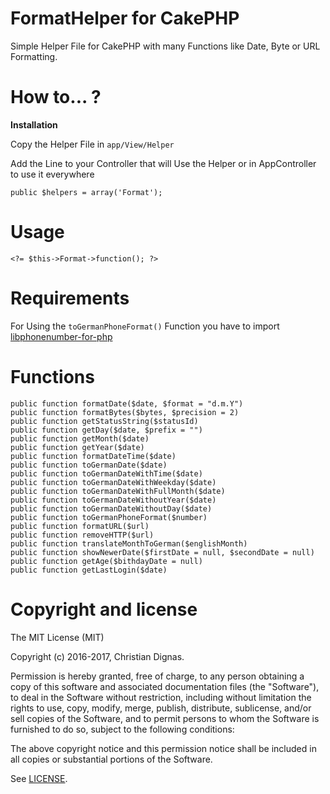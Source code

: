 # FormatHelper for CakePHP

Simple Helper File for CakePHP with many Functions like Date, Byte or URL Formatting.

# How to... ?

**Installation**

Copy the Helper File in ```app/View/Helper```

Add the Line to your Controller that will Use the Helper or in AppController to use it everywhere

```
public $helpers = array('Format');
```

# Usage

```
<?= $this->Format->function(); ?>
```

# Requirements 

For Using the ```toGermanPhoneFormat()``` Function you have to import [libphonenumber-for-php](https://github.com/giggsey/libphonenumber-for-php)

# Functions

```
public function formatDate($date, $format = "d.m.Y")
public function formatBytes($bytes, $precision = 2)
public function getStatusString($statusId)
public function getDay($date, $prefix = "")
public function getMonth($date)
public function getYear($date)
public function formatDateTime($date)
public function toGermanDate($date)
public function toGermanDateWithTime($date)
public function toGermanDateWithWeekday($date)
public function toGermanDateWithFullMonth($date)
public function toGermanDateWithoutYear($date)
public function toGermanDateWithoutDay($date)
public function toGermanPhoneFormat($number)
public function formatURL($url)
public function removeHTTP($url)
public function translateMonthToGerman($englishMonth)
public function showNewerDate($firstDate = null, $secondDate = null)
public function getAge($bithdayDate = null)
public function getLastLogin($date) 
```
# Copyright and license

The MIT License (MIT)

Copyright (c) 2016-2017, Christian Dignas.

Permission is hereby granted, free of charge, to any person obtaining a copy of this software and associated documentation files (the "Software"), to deal in the Software without restriction, including without limitation the rights to use, copy, modify, merge, publish, distribute, sublicense, and/or sell copies of the Software, and to permit persons to whom the Software is furnished to do so, subject to the following conditions:

The above copyright notice and this permission notice shall be included in all copies or substantial portions of the Software.

See [LICENSE](https://github.com/cdignas/FormatHelper/blob/master/LICENSE).
